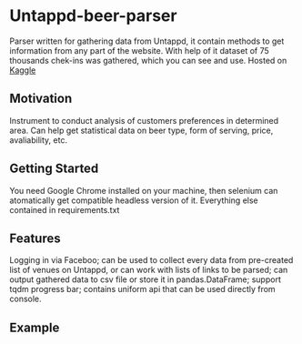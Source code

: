 # Untappd-beer-parser
Parser written for gathering data from Untappd, it contain methods to get information from any part of the website. With help of it dataset of 75 thousands chek-ins was gathered, which you can see and use. Hosted on [Kaggle](https://www.kaggle.com/kondrasso/saint-petersburg-craft-beer) 

## Motivation
Instrument to conduct analysis of customers preferences in determined area. Can help get statistical data on beer type, form of serving, price, avaliability, etc. 

## Getting Started
You need Google Chrome installed on your machine, then selenium can atomatically get compatible headless version of it. Everything else contained in requirements.txt

## Features

Logging in via Faceboo; can be used to collect every data from pre-created list of venues on Untappd, or can work with lists of links to be parsed; can output gathered data to csv file or store it in pandas.DataFrame; support tqdm progress bar; contains uniform api that can be used directly from console. 

## Example




